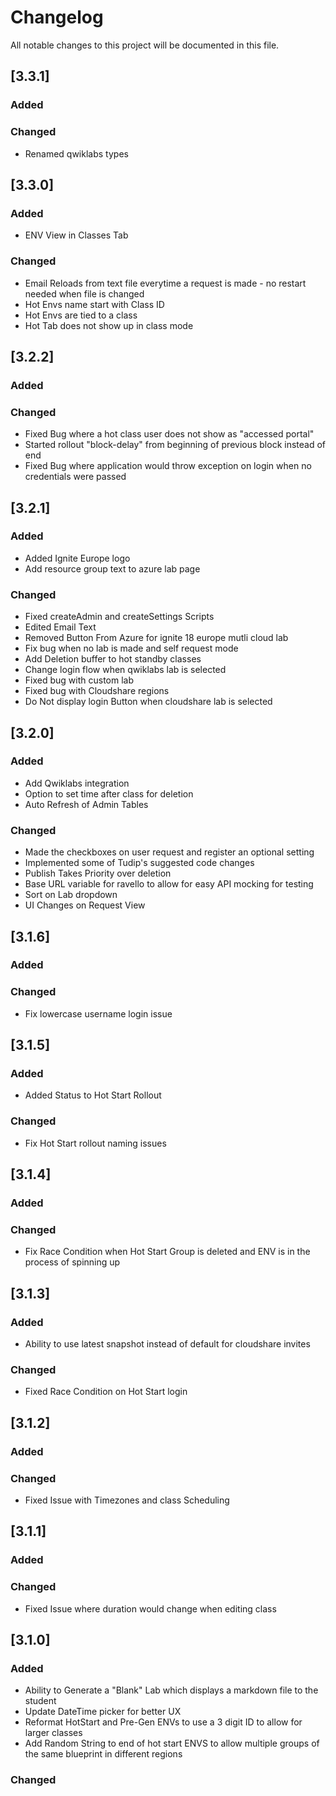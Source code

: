 # Changelog

All notable changes to this project will be documented in this file.

## [3.3.1]

### Added

### Changed

- Renamed qwiklabs types

## [3.3.0]

### Added

- ENV View in Classes Tab

### Changed

- Email Reloads from text file everytime a request is made - no restart needed when file is changed
- Hot Envs name start with Class ID
- Hot Envs are tied to a class
- Hot Tab does not show up in class mode

## [3.2.2]

### Added

### Changed

- Fixed Bug where a hot class user does not show as "accessed portal"
- Started rollout "block-delay" from beginning of previous block instead of end
- Fixed Bug where application would throw exception on login when no credentials were passed

## [3.2.1]

### Added

- Added Ignite Europe logo
- Add resource group text to azure lab page

### Changed

- Fixed createAdmin and createSettings Scripts
- Edited Email Text
- Removed Button From Azure for ignite 18 europe mutli cloud lab
- Fix bug when no lab is made and self request mode
- Add Deletion buffer to hot standby classes
- Change login flow when qwiklabs lab is selected
- Fixed bug with custom lab
- Fixed bug with Cloudshare regions
- Do Not display login Button when cloudshare lab is selected

## [3.2.0]

### Added

- Add Qwiklabs integration
- Option to set time after class for deletion
- Auto Refresh of Admin Tables

### Changed

- Made the checkboxes on user request and register an optional setting
- Implemented some of Tudip's suggested code changes
- Publish Takes Priority over deletion
- Base URL variable for ravello to allow for easy API mocking for testing
- Sort on Lab dropdown
- UI Changes on Request View

## [3.1.6]

### Added

### Changed

- Fix lowercase username login issue

## [3.1.5]

### Added

- Added Status to Hot Start Rollout

### Changed

- Fix Hot Start rollout naming issues

## [3.1.4]

### Added

### Changed

- Fix Race Condition when Hot Start Group is deleted and ENV is in the process of spinning up

## [3.1.3]

### Added

- Ability to use latest snapshot instead of default for cloudshare invites

### Changed

- Fixed Race Condition on Hot Start login

## [3.1.2]

### Added

### Changed

- Fixed Issue with Timezones and class Scheduling

## [3.1.1]

### Added

### Changed

- Fixed Issue where duration would change when editing class

## [3.1.0]

### Added

- Ability to Generate a "Blank" Lab which displays a markdown file to the student
- Update DateTime picker for better UX
- Reformat HotStart and Pre-Gen ENVs to use a 3 digit ID to allow for larger classes
- Add Random String to end of hot start ENVS to allow multiple groups of the same blueprint in different regions

### Changed

